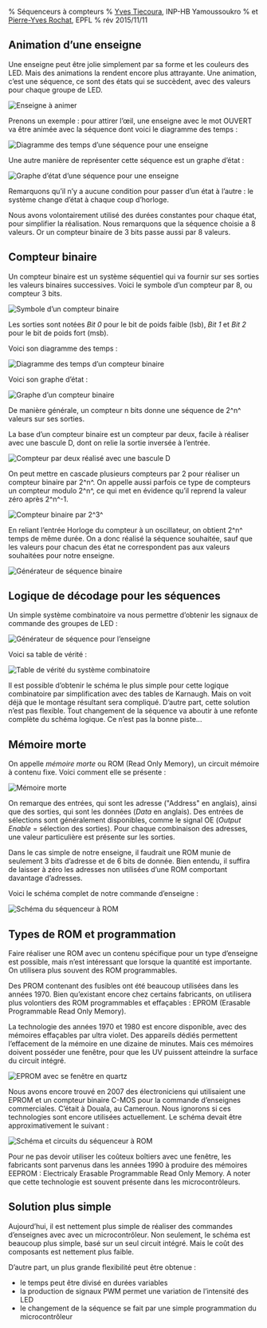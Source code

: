% Séquenceurs à compteurs
% [Yves Tiecoura](mailto:tiecouray@yahoo.fr), INP-HB Yamoussoukro
% et [Pierre-Yves Rochat](mailto:pyr@pyr.ch), EPFL
% rév 2015/11/11


## Animation d’une enseigne ##

Une enseigne peut être jolie simplement par sa forme et les couleurs des LED. Mais des animations la rendent encore plus attrayante. Une animation, c’est une séquence, ce sont des états qui se succèdent, avec des valeurs pour chaque groupe de LED.

![Enseigne à animer](images/ouvert.png "Enseigne à animer")

Prenons un exemple : pour attirer l’œil, une enseigne avec le mot OUVERT va être animée avec la séquence dont voici le diagramme des temps :

![Diagramme des temps d’une séquence pour une enseigne](images/chrono-enseigne-150dpi.png "Diagramme des temps d’une séquence pour une enseigne")

Une autre manière de représenter cette séquence est un graphe d’état :

![Graphe d’état d’une séquence pour une enseigne](images/graphe-enseigne-120dpi.png "Graphe d’état d’une séquence pour une enseigne")

Remarquons qu’il n’y a aucune condition pour passer d’un état à l’autre : le  système change d’état à chaque coup d’horloge.

Nous avons volontairement utilisé des durées constantes pour chaque état, pour simplifier la réalisation. Nous remarquons que la séquence choisie a 8 valeurs. Or un compteur binaire de 3 bits passe aussi par 8 valeurs.

## Compteur binaire ##

Un compteur binaire est un système séquentiel qui va fournir sur ses sorties les valeurs binaires successives. Voici le symbole d’un compteur par 8, ou compteur 3 bits.

![Symbole d’un compteur binaire](images/compteur8-200dpi.png "Symbole d’un compteur binaire")

Les sorties sont notées *Bit 0* pour le bit de poids faible (lsb), *Bit 1* et *Bit 2* pour le bit de poids fort (msb).

Voici son diagramme des temps :

![Diagramme des temps d’un compteur binaire](images/chrono-compteur-200dpi.png "Diagramme des temps d’un compteur binaire")

Voici son graphe d’état :

![Graphe d’un compteur binaire](images/graphe-compteur-150dpi.png "Graphe d’état d’un compteur binaire")

De manière générale, un compteur n bits donne une séquence de 2^n^ valeurs sur ses sorties.

La base d’un compteur binaire est un compteur par deux, facile à réaliser avec une bascule D, dont on relie la sortie inversée à l’entrée.

![Compteur par deux réalisé avec une bascule D](images/div2-120dpi.png "Compteur par deux réalisé avec une bascule D")

On peut mettre en cascade plusieurs compteurs par 2 pour réaliser un compteur binaire par 2^n^. On appelle aussi parfois ce type de compteurs un compteur modulo 2^n^, ce qui met en évidence qu’il reprend la valeur zéro après 2^n^-1.

![Compteur binaire par 2^3^](images/div2n-100dpi.png "Compteur binaire par 2^3^")

En reliant l’entrée Horloge du compteur à un oscillateur, on obtient 2^n^ temps de même durée. On a donc réalisé la séquence souhaitée, sauf que les valeurs pour chacun des état ne correspondent pas aux valeurs souhaitées pour notre enseigne.

![Générateur de séquence binaire](images/compteur8-osc-220dpi.png "Générateur de séquence binaire")

## Logique de décodage pour les séquences ##

Un simple système combinatoire va nous permettre d’obtenir les signaux de commande des groupes de LED :

![Générateur de séquence pour l’enseigne](images/compteur8-osc-log-220dpi.png "Générateur de séquence pour l’enseigne")

Voici sa table de vérité :

![Table de vérité du système combinatoire](images/table-enseigne-100dpi.png "Table de vérité du système combinatoire")

Il est possible d’obtenir le schéma le plus simple pour cette logique combinatoire par simplification avec des tables de Karnaugh. Mais on voit déjà que le montage résultant sera compliqué. D’autre part, cette solution n’est pas flexible. Tout changement de la séquence va aboutir à une refonte complète du schéma logique. Ce n’est pas la bonne piste...

## Mémoire morte ##

On appelle *mémoire morte* ou ROM (Read Only Memory), un circuit mémoire à contenu fixe. Voici comment elle se présente :

![Mémoire morte](images/rom-150dpi.png "Mémoire morte")

On remarque des entrées, qui sont les adresse ("Address" en anglais), ainsi que des sorties, qui sont les données (*Data* en anglais). Des entrées de sélections sont généralement disponibles, comme le signal OE (*Output Enable* = sélection des sorties). Pour chaque combinaison des adresses, une valeur particulière est présente sur les sorties.

Dans le cas simple de notre enseigne, il faudrait une ROM munie de seulement 3 bits d’adresse et de 6 bits de donnée. Bien entendu, il suffira de laisser à zéro les adresses non utilisées d’une ROM comportant davantage d’adresses.

Voici le schéma complet de notre commande d’enseigne :

![Schéma du séquenceur à ROM](images/schema-seq-rom-180dpi.png "Schéma du séquenceur à ROM")


## Types de ROM et programmation ##

Faire réaliser une ROM avec un contenu spécifique pour un type d’enseigne est possible, mais n’est intéressant que lorsque la quantité est importante. On utilisera plus souvent des ROM programmables.

Des PROM contenant des fusibles ont été beaucoup utilisées dans les années 1970. Bien qu’existant encore chez certains fabricants, on utilisera plus volontiers des ROM programmables et effaçables : EPROM (Erasable Programmable Read Only Memory).

La technologie des années 1970 et 1980 est encore disponible, avec des mémoires effaçables par ultra violet. Des appareils dédiés permettent l’effacement de la mémoire en une dizaine de minutes. Mais ces mémoires doivent posséder une fenêtre, pour que les UV puissent atteindre la surface du circuit intégré.

![EPROM avec se fenêtre en quartz](images/eprom-250px.jpg "EPROM avec se fenêtre en quartz")

Nous avons encore trouvé en 2007 des électroniciens qui utilisaient une EPROM et un compteur binaire C-MOS pour la commande d’enseignes commerciales. C’était à Douala, au Cameroun. Nous ignorons si ces technologies sont encore utilisées actuellement. Le schéma devait être approximativement le suivant :

![Schéma et circuits du séquenceur à ROM](images/schema-seq-rom-det-180dpi.png "Schéma et circuits du séquenceur à ROM")

Pour ne pas devoir utiliser les coûteux boîtiers avec une fenêtre, les fabricants sont parvenus dans les années 1990 à produire des mémoires EEPROM : Electricaly Erasable Programmable Read Only Memory. A noter que cette technologie est souvent présente dans les microcontrôleurs.



## Solution plus simple ##

Aujourd’hui, il est nettement plus simple de réaliser des commandes d’enseignes avec avec un microcontrôleur. Non seulement, le schéma est beaucoup plus simple, basé sur un seul circuit intégré. Mais le coût des composants est nettement plus faible.

D’autre part, un plus grande flexibilité peut être obtenue :

* le temps peut être divisé en durées variables
* la production de signaux PWM permet une variation de l’intensité des LED
* le changement de la séquence se fait par une simple programmation du microcontrôleur


